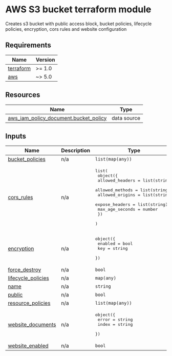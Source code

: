 # AWS S3 bucket terraform module

<!-- BEGIN_TF_DOCS -->
Creates s3 bucket with public access block, bucket policies, lifecycle policies, encryption, cors rules and website configuration

## Requirements

| Name | Version |
|------|---------|
| <a name="requirement_terraform"></a> [terraform](#requirement\_terraform) | >= 1.0 |
| <a name="requirement_aws"></a> [aws](#requirement\_aws) | ~> 5.0 |

## Resources

| Name | Type |
|------|------|
| [aws_iam_policy_document.bucket_policy](https://registry.terraform.io/providers/hashicorp/aws/latest/docs/data-sources/iam_policy_document) | data source |

## Inputs

| Name | Description | Type | Default | Required |
|------|-------------|------|---------|:--------:|
| <a name="input_bucket_policies"></a> [bucket\_policies](#input\_bucket\_policies) | n/a | `list(map(any))` | `[]` | no |
| <a name="input_cors_rules"></a> [cors\_rules](#input\_cors\_rules) | n/a | <pre>list(<br/>    object({<br/>      allowed_headers = list(string)<br/>      allowed_methods = list(string)<br/>      allowed_origins = list(string)<br/>      expose_headers  = list(string)<br/>      max_age_seconds = number<br/>    })<br/>  )</pre> | `[]` | no |
| <a name="input_encryption"></a> [encryption](#input\_encryption) | n/a | <pre>object({<br/>    enabled = bool<br/>    key     = string<br/>  })</pre> | <pre>{<br/>  "enabled": false,<br/>  "key": ""<br/>}</pre> | no |
| <a name="input_force_destroy"></a> [force\_destroy](#input\_force\_destroy) | n/a | `bool` | `false` | no |
| <a name="input_lifecycle_policies"></a> [lifecycle\_policies](#input\_lifecycle\_policies) | n/a | `map(any)` | `{}` | no |
| <a name="input_name"></a> [name](#input\_name) | n/a | `string` | n/a | yes |
| <a name="input_public"></a> [public](#input\_public) | n/a | `bool` | `false` | no |
| <a name="input_resource_policies"></a> [resource\_policies](#input\_resource\_policies) | n/a | `list(map(any))` | `[]` | no |
| <a name="input_website_documents"></a> [website\_documents](#input\_website\_documents) | n/a | <pre>object({<br/>    error = string<br/>    index = string<br/>  })</pre> | <pre>{<br/>  "error": "error.html",<br/>  "index": "index.html"<br/>}</pre> | no |
| <a name="input_website_enabled"></a> [website\_enabled](#input\_website\_enabled) | n/a | `bool` | `false` | no |
<!-- END_TF_DOCS -->